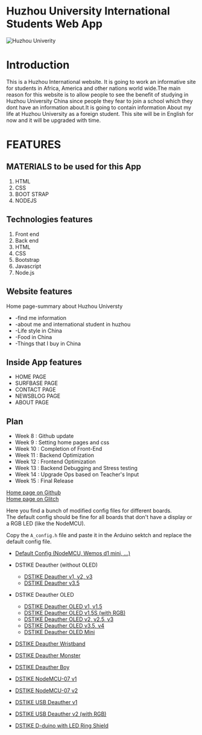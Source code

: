 # Huzhou University International Students Web App

<p align="left"><img alt="Huzhou Univerity" src="http://www.indeed.com/cmp/_s/logos/52523796db7dd9ba"></p>


# Introduction
This is a Huzhou International website. It is going to work an informative site for students in Africa, America and other nations world wide.The main reason for this website is to allow people to see the benefit of studying in Huzhou University China since people they fear to join a school which they dont have an information about.It is going to contain information  About my life at Huzhou University as a foreign student. This site will be in English for now and it will be upgraded with time.

# FEATURES

##  MATERIALS to be used for this App
1. HTML
2. CSS
3. BOOT STRAP
4. NODEJS

## Technologies features
1. Front end
2. Back end
3. HTML
4. CSS
5. Bootstrap
6. Javascript
7. Node.js


## Website features  
Home page-summary about Huzhou Universty
* -find me information
* -about me and international student in huzhou
* -Life style in China
* -Food in China
* -Things that I buy in China

## Inside App features
* HOME PAGE
* SURFBASE PAGE
* CONTACT PAGE
* NEWSBLOG PAGE
* ABOUT PAGE

## Plan 
* Week 8 : Github update 
* Week 9 : Setting home pages and css
* Week 10 : Completion of Front-End
* Week 11 : Backend Optimization
* Week 12 : Frontend Optimization
* Week 13 : Backend Debugging and Stress testing
* Week 14 : Upgrade Ops based on Teacher's Input
* Week 15 : Final Release

<p align="left">
   <a href="https://captaincheq.github.io/Huzhou-University-International-students-Web-App/">Home page on Github</a> <br>
   <a href="https://captaincheq-huzhou-university-international-students-web-app-1.glitch.me/">Home page on Glitch</a>
  
   </p>

Here you find a bunch of modified config files for different boards.  
The default config should be fine for all boards that don't have a display or a RGB LED (like the NodeMCU).  

Copy the `A_config.h` file and paste it in the Arduino sektch and replace the default config file.  

- [Default Config (NodeMCU, Wemos d1 mini, ...)](https://github.com/spacehuhn/esp8266_deauther/blob/master/configs/Default/A_config.h)

- DSTIKE Deauther (without OLED)
  - [DSTIKE Deauther v1, v2, v3](https://github.com/spacehuhn/esp8266_deauther/blob/master/configs/Default/A_config.h)
  - [DSTIKE Deauther v3.5](https://github.com/spacehuhn/esp8266_deauther/blob/master/configs/DSTIKE_Deauther_v3.5_and_NodeMCU-07_v2/A_config.h)
- DSTIKE Deauther OLED
  - [DSTIKE Deauther OLED v1, v1.5](https://github.com/spacehuhn/esp8266_deauther/blob/master/configs/DSTIKE_OLED_v1_v1.5/A_config.h)
  - [DSTIKE Deauther OLED v1.5S (with RGB)](https://github.com/spacehuhn/esp8266_deauther/blob/master/configs/DSTIKE_OLED_v1.5S/A_config.h)
  - [DSTIKE Deauther OLED v2, v2.5, v3](https://github.com/spacehuhn/esp8266_deauther/blob/master/configs/DSTIKE_OLED_v2_v2.5_v3/A_config.h)
  - [DSTIKE Deauther OLED v3.5, v4](https://github.com/spacehuhn/esp8266_deauther/blob/master/configs/DSTIKE_OLED_v3.5_v4_Monster/A_config.h)
  - [DSTIKE Deauther OLED Mini](https://github.com/spacehuhn/esp8266_deauther/blob/master/configs/DSTIKE_Wristband_Mini/A_config.h)
- [DSTIKE Deauther Wristband](https://github.com/spacehuhn/esp8266_deauther/blob/master/configs/DSTIKE_Wristband_Mini/A_config.h)
- [DSTIKE Deauther Monster](https://github.com/spacehuhn/esp8266_deauther/blob/master/configs/DSTIKE_OLED_v3.5_v4_Monster/A_config.h)
- [DSTIKE Deauther Boy](https://github.com/spacehuhn/esp8266_deauther/blob/master/configs/DSTIKE_Deauther_Boy/A_config.h)
- [DSTIKE NodeMCU-07 v1](https://github.com/spacehuhn/esp8266_deauther/blob/master/configs/Default/A_config.h)
- [DSTIKE NodeMCU-07 v2](https://github.com/spacehuhn/esp8266_deauther/blob/master/configs/DSTIKE_Deauther_v3.5_and_NodeMCU-07_v2/A_config.h)
- [DSTIKE USB Deauther v1](https://github.com/spacehuhn/esp8266_deauther/blob/master/configs/Default/A_config.h)
- [DSTIKE USB Deauther v2 (with RGB)](https://github.com/spacehuhn/esp8266_deauther/blob/master/configs/DSTIKE_USB_Deauther_v2/A_config.h)
- [DSTIKE D-duino with LED Ring Shield](https://github.com/spacehuhn/esp8266_deauther/blob/master/configs/DSTIKE_D-duino_with_LED_Ring_Shield/A_config.h)
